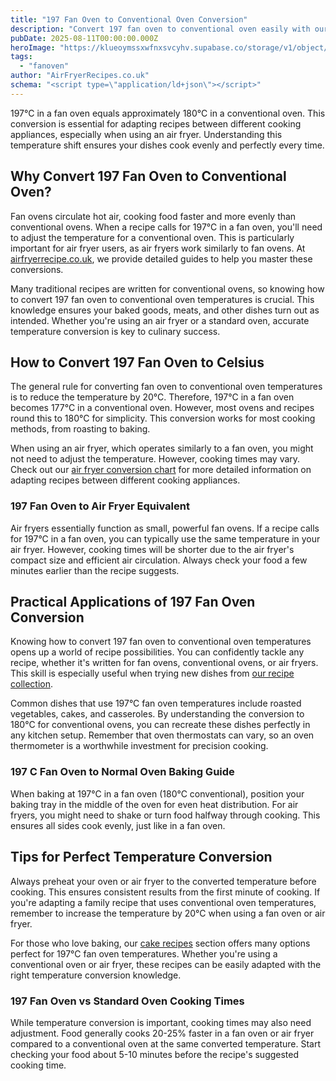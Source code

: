 ```yaml
---
title: "197 Fan Oven to Conventional Oven Conversion"
description: "Convert 197 fan oven to conventional oven easily with our simple guide. Perfect for air fryer recipes and traditional baking."
pubDate: 2025-08-11T00:00:00.000Z
heroImage: "https://klueoymssxwfnxsvcyhv.supabase.co/storage/v1/object/public/md/197-fan-oven-to-conventional-oven-conversion-a9b34eb3.png"
tags:
  - "fanoven"
author: "AirFryerRecipes.co.uk"
schema: "<script type=\"application/ld+json\"></script>"
---
```


<p>197°C in a fan oven equals approximately 180°C in a conventional oven. This conversion is essential for adapting recipes between different cooking appliances, especially when using an air fryer. Understanding this temperature shift ensures your dishes cook evenly and perfectly every time.</p>

<h2>Why Convert 197 Fan Oven to Conventional Oven?</h2>
<p>Fan ovens circulate hot air, cooking food faster and more evenly than conventional ovens. When a recipe calls for 197°C in a fan oven, you'll need to adjust the temperature for a conventional oven. This is particularly important for air fryer users, as air fryers work similarly to fan ovens. At <a href=https://www.airfryerrecipe.co.uk>airfryerrecipe.co.uk</a>, we provide detailed guides to help you master these conversions.</p>
<p>Many traditional recipes are written for conventional ovens, so knowing how to convert 197 fan oven to conventional oven temperatures is crucial. This knowledge ensures your baked goods, meats, and other dishes turn out as intended. Whether you're using an air fryer or a standard oven, accurate temperature conversion is key to culinary success.</p>

<h2>How to Convert 197 Fan Oven to Celsius</h2>
<p>The general rule for converting fan oven to conventional oven temperatures is to reduce the temperature by 20°C. Therefore, 197°C in a fan oven becomes 177°C in a conventional oven. However, most ovens and recipes round this to 180°C for simplicity. This conversion works for most cooking methods, from roasting to baking.</p>
<p>When using an air fryer, which operates similarly to a fan oven, you might not need to adjust the temperature. However, cooking times may vary. Check out our <a href=https://www.airfryerrecipe.co.uk/air-fryer-conversion-chart>air fryer conversion chart</a> for more detailed information on adapting recipes between different cooking appliances.</p>

<h3>197 Fan Oven to Air Fryer Equivalent</h3>
<p>Air fryers essentially function as small, powerful fan ovens. If a recipe calls for 197°C in a fan oven, you can typically use the same temperature in your air fryer. However, cooking times will be shorter due to the air fryer's compact size and efficient air circulation. Always check your food a few minutes earlier than the recipe suggests.</p>

<h2>Practical Applications of 197 Fan Oven Conversion</h2>
<p>Knowing how to convert 197 fan oven to conventional oven temperatures opens up a world of recipe possibilities. You can confidently tackle any recipe, whether it's written for fan ovens, conventional ovens, or air fryers. This skill is especially useful when trying new dishes from <a href=https://www.airfryerrecipe.co.uk/recipes>our recipe collection</a>.</p>
<p>Common dishes that use 197°C fan oven temperatures include roasted vegetables, cakes, and casseroles. By understanding the conversion to 180°C for conventional ovens, you can recreate these dishes perfectly in any kitchen setup. Remember that oven thermostats can vary, so an oven thermometer is a worthwhile investment for precision cooking.</p>

<h3>197 C Fan Oven to Normal Oven Baking Guide</h3>
<p>When baking at 197°C in a fan oven (180°C conventional), position your baking tray in the middle of the oven for even heat distribution. For air fryers, you might need to shake or turn food halfway through cooking. This ensures all sides cook evenly, just like in a fan oven.</p>

<h2>Tips for Perfect Temperature Conversion</h2>
<p>Always preheat your oven or air fryer to the converted temperature before cooking. This ensures consistent results from the first minute of cooking. If you're adapting a family recipe that uses conventional oven temperatures, remember to increase the temperature by 20°C when using a fan oven or air fryer.</p>
<p>For those who love baking, our <a href=https://www.airfryerrecipe.co.uk/recipe-category/Cakes>cake recipes</a> section offers many options perfect for 197°C fan oven temperatures. Whether you're using a conventional oven or air fryer, these recipes can be easily adapted with the right temperature conversion knowledge.</p>

<h3>197 Fan Oven vs Standard Oven Cooking Times</h3>
<p>While temperature conversion is important, cooking times may also need adjustment. Food generally cooks 20-25% faster in a fan oven or air fryer compared to a conventional oven at the same converted temperature. Start checking your food about 5-10 minutes before the recipe's suggested cooking time.</p>